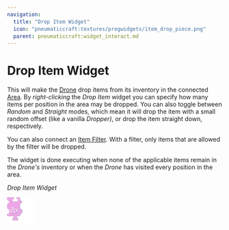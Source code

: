 ```yaml
---
navigation:
  title: "Drop Item Widget"
  icon: "pneumaticcraft:textures/progwidgets/item_drop_piece.png"
  parent: pneumaticcraft:widget_interact.md
---
```


# Drop Item Widget

This will make the [Drone](../tools/drone.md) drop items from its inventory in the connected [Area](./area.md). By *right-clicking* the *Drop Item* widget you can specify how many items per position in the area may be dropped. You can also toggle between *Random* and *Straight* modes, which mean it will drop the item with a small random offset (like a vanilla *Dropper)*, or drop the item straight down, respectively.

You can also connect an [Item Filter](./item_filter.md). With a filter, only items that are allowed by the filter will be dropped.

The widget is done executing when none of the applicable items remain in the *Drone's* inventory or when the *Drone* has visited every position in the area.

*Drop Item Widget*

![](item_drop_piece.png)

